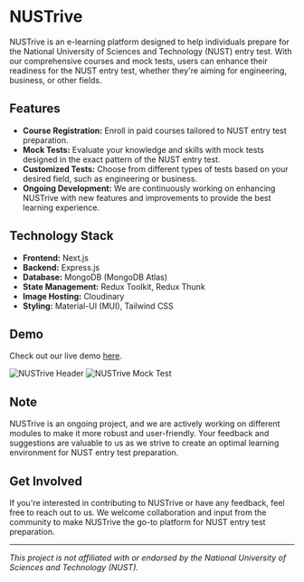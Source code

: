 # NUSTrive

NUSTrive is an e-learning platform designed to help individuals prepare for the National University of Sciences and Technology (NUST) entry test. With our comprehensive courses and mock tests, users can enhance their readiness for the NUST entry test, whether they're aiming for engineering, business, or other fields.

## Features

- **Course Registration:** Enroll in paid courses tailored to NUST entry test preparation.
- **Mock Tests:** Evaluate your knowledge and skills with mock tests designed in the exact pattern of the NUST entry test.
- **Customized Tests:** Choose from different types of tests based on your desired field, such as engineering or business.
- **Ongoing Development:** We are continuously working on enhancing NUSTrive with new features and improvements to provide the best learning experience.

## Technology Stack

- **Frontend:** Next.js
- **Backend:** Express.js
- **Database:** MongoDB (MongoDB Atlas)
- **State Management:** Redux Toolkit, Redux Thunk
- **Image Hosting:** Cloudinary
- **Styling:** Material-UI (MUI), Tailwind CSS

## Demo

Check out our live demo [here](https://nustrive.vercel.app/).

![NUSTrive Header](https://res.cloudinary.com/dikrruxtt/image/upload/v1715500311/github/nustrive_header_rrh7yb.png)
![NUSTrive Mock Test](https://res.cloudinary.com/dikrruxtt/image/upload/v1715500381/github/nustrive_mock_test_qqf5er.png)

## Note

NUSTrive is an ongoing project, and we are actively working on different modules to make it more robust and user-friendly. Your feedback and suggestions are valuable to us as we strive to create an optimal learning environment for NUST entry test preparation.

## Get Involved

If you're interested in contributing to NUSTrive or have any feedback, feel free to reach out to us. We welcome collaboration and input from the community to make NUSTrive the go-to platform for NUST entry test preparation.

---

_This project is not affiliated with or endorsed by the National University of Sciences and Technology (NUST)._
